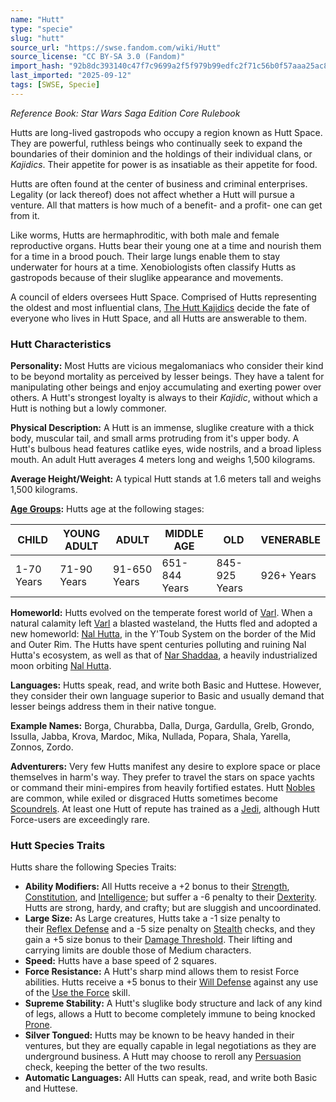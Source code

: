 ```yaml
---
name: "Hutt"
type: "specie"
slug: "hutt"
source_url: "https://swse.fandom.com/wiki/Hutt"
source_license: "CC BY-SA 3.0 (Fandom)"
import_hash: "92b8dc393140c47f7c9699a2f5f979b99edfc2f71c56b0f57aaa25ac8edf2bdd"
last_imported: "2025-09-12"
tags: [SWSE, Specie]
---
```

*Reference Book: Star Wars Saga Edition Core Rulebook*

Hutts are long-lived gastropods who occupy a region known as Hutt Space. They are powerful, ruthless beings who continually seek to expand the boundaries of their dominion and the holdings of their individual clans, or *Kajidics*. Their appetite for power is as insatiable as their appetite for food.

Hutts are often found at the center of business and criminal enterprises. Legality (or lack thereof) does not affect whether a Hutt will pursue a venture. All that matters is how much of a benefit- and a profit- one can get from it.

Like worms, Hutts are hermaphroditic, with both male and female reproductive organs. Hutts bear their young one at a time and nourish them for a time in a brood pouch. Their large lungs enable them to stay underwater for hours at a time. Xenobiologists often classify Hutts as gastropods because of their sluglike appearance and movements.

A council of elders oversees Hutt Space. Comprised of Hutts representing the oldest and most influential clans, [The Hutt Kajidics](https://swse.fandom.com/wiki/The_Hutt_Kajidics) decide the fate of everyone who lives in Hutt Space, and all Hutts are answerable to them.

### Hutt Characteristics
**Personality:** Most Hutts are vicious megalomaniacs who consider their kind to be beyond mortality as perceived by lesser beings. They have a talent for manipulating other beings and enjoy accumulating and exerting power over others. A Hutt's strongest loyalty is always to their *Kajidic*, without which a Hutt is nothing but a lowly commoner.

**Physical Description:** A Hutt is an immense, sluglike creature with a thick body, muscular tail, and small arms protruding from it's upper body. A Hutt's bulbous head features catlike eyes, wide nostrils, and a broad lipless mouth. An adult Hutt averages 4 meters long and weighs 1,500 kilograms.

**Average Height/Weight:** A typical Hutt stands at 1.6 meters tall and weighs 1,500 kilograms.

**[Age Groups](https://swse.fandom.com/wiki/Age_Groups):** Hutts age at the following stages:

| CHILD | YOUNG ADULT | ADULT | MIDDLE AGE | OLD | VENERABLE |
| --- | --- | --- | --- | --- | --- |
| 1-70 Years | 71-90 Years | 91-650 Years | 651-844 Years | 845-925 Years | 926+ Years |

**Homeworld:** Hutts evolved on the temperate forest world of [Varl](https://swse.fandom.com/wiki/Varl). When a natural calamity left [Varl](https://swse.fandom.com/wiki/Varl) a blasted wasteland, the Hutts fled and adopted a new homeworld: [Nal Hutta](https://swse.fandom.com/wiki/Nal_Hutta), in the Y'Toub System on the border of the Mid and Outer Rim. The Hutts have spent centuries polluting and ruining Nal Hutta's ecosystem, as well as that of [Nar Shaddaa](https://swse.fandom.com/wiki/Nar_Shaddaa), a heavily industrialized moon orbiting [Nal Hutta](https://swse.fandom.com/wiki/Nal_Hutta).

**Languages:** Hutts speak, read, and write both Basic and Huttese. However, they consider their own language superior to Basic and usually demand that lesser beings address them in their native tongue.

**Example Names:** Borga, Churabba, Dalla, Durga, Gardulla, Grelb, Grondo, Issulla, Jabba, Krova, Mardoc, Mika, Nullada, Popara, Shala, Yarella, Zonnos, Zordo.

**Adventurers:** Very few Hutts manifest any desire to explore space or place themselves in harm's way. They prefer to travel the stars on space yachts or command their mini-empires from heavily fortified estates. Hutt [Nobles](https://swse.fandom.com/wiki/Nobles) are common, while exiled or disgraced Hutts sometimes become [Scoundrels](https://swse.fandom.com/wiki/Scoundrels). At least one Hutt of repute has trained as a [Jedi](https://swse.fandom.com/wiki/Jedi), although Hutt Force-users are exceedingly rare.

### Hutt Species Traits
Hutts share the following Species Traits:
- **Ability Modifiers:** All Hutts receive a +2 bonus to their [Strength](https://swse.fandom.com/wiki/Strength), [Constitution](https://swse.fandom.com/wiki/Constitution), and [Intelligence](https://swse.fandom.com/wiki/Intelligence); but suffer a -6 penalty to their [Dexterity](https://swse.fandom.com/wiki/Dexterity). Hutts are strong, hardy, and crafty; but are sluggish and uncoordinated.
- **Large Size:** As Large creatures, Hutts take a -1 size penalty to their [Reflex Defense](https://swse.fandom.com/wiki/Reflex_Defense) and a -5 size penalty on [Stealth](https://swse.fandom.com/wiki/Stealth) checks, and they gain a +5 size bonus to their [Damage Threshold](https://swse.fandom.com/wiki/Damage_Threshold). Their lifting and carrying limits are double those of Medium characters.
- **Speed:** Hutts have a base speed of 2 squares.
- **Force Resistance:** A Hutt's sharp mind allows them to resist Force abilities. Hutts receive a +5 bonus to their [Will Defense](https://swse.fandom.com/wiki/Will_Defense) against any use of the [Use the Force](https://swse.fandom.com/wiki/Use_the_Force) skill.
- **Supreme Stability:** A Hutt's sluglike body structure and lack of any kind of legs, allows a Hutt to become completely immune to being knocked [Prone](https://swse.fandom.com/wiki/Prone).
- **Silver Tongued:** Hutts may be known to be heavy handed in their ventures, but they are equally capable in legal negotiations as they are underground business. A Hutt may choose to reroll any [Persuasion](https://swse.fandom.com/wiki/Persuasion) check, keeping the better of the two results.
- **Automatic Languages:** All Hutts can speak, read, and write both Basic and Huttese.
